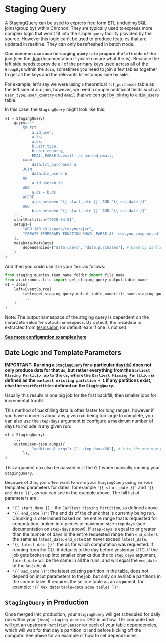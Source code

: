 # Staging Query

A StagingQuery can be used to express free form ETL (including SQL joins/group by) within Chronon. They are typically used
to express more complex logic that won't fit into the simple `query` facility provided by the source. However this logic can't be used to produce features that are updated in realtime. They can only be refreshed in batch mode.

One common use case for staging query is to prepare the `left` side of the join (see the [Join](./Join.md) documentation if you're unsure what this is). Because the left side needs to provide all of the primary keys used across all of the `GroupBy`s within the `Join`, sometimes you need to join a few tables together to get all the keys and the relevants timestamps side by side.

For example, let's say we were using a theoretical `fct_purchases` table as the left side of our join, however, we need a couple additional fields such as `user_type`, `user_country` and `email` that we can get by joining to a `dim_users` table.

In this case, the `StagingQuery` might look like this:

```python
v1 = StagingQuery(
    query="""
        SELECT
            a.id_user,
            a.ts,
            a.ds,
            b.user_type,
            b.user_country,
            EMAIL_PARSE(b.email) as parsed_email,
        FROM 
            data.fct_purchases a 
        JOIN
            data.dim_users b 
        ON
            a.id_user=b.id
        AND
            a.ds = b.ds
        WHERE
            a.ds between '{{ start_date }}' AND '{{ end_date }}'
        AND 
            b.ds between '{{ start_date }}' AND '{{ end_date }}'
    """,
    startPartition="2020-04-01",
    setups=[
        "ADD JAR s3://path/to/your/jar",
        "CREATE TEMPORARY FUNCTION EMAIL_PARSE AS 'com.you_company.udf.your_team.YourUdfClass'",
    ],
    metaData=MetaData(
        dependencies=["data.users", "data.purchases"], # Used by airflow to setup partition sensors
    )
)
```

And then you could use it in your `Join` as follows:

```python
from staging_queries.team_name_folder import file_name
from ai.chronon.utils import get_staging_query_output_table_name
v1 = Join(
    left=EventSource(
        table=get_staging_query_output_table_name(file_name.staging_query_var_name)
        ...
    )
)
```

Note: The output namespace of the staging query is dependent on the metaData value for output_namespace. By default, the 
metadata is extracted from [teams.json](https://github.com/airbnb/chronon/blob/master/api/py/test/sample/teams.json) (or default team if one is not set).

**[See more configuration examples here](https://github.com/airbnb/chronon/blob/master/api/py/test/sample/staging_queries)**

## Date Logic and Template Parameters

**IMPORTANT: Running a `StagingQuery` for a particular day (`ds`) does not only produce data for that `ds`, but rather everything from the `Earliest Missing Partition` up to the `ds`, where the `Earliest Missing Partition` is defined as the `earliest existing partition + 1` if any partitions exist, else the `startPartition` defined on the `StagingQuery`.**

Usually this results in one big job for the first backfill, then smaller jobs for incremental frontfill.

This method of backfilling data is often faster for long ranges, however if you have concerns about any given run being too large to complete, you can also use the `step-days` argument to configure a maximum number of days to include in any given run:

```python
v1 = StagingQuery(
    ...
    customJson=json.dumps({
            "additional_args": ["--step-days=30"], # Sets the maximum days to run in one job to 30
        }),
)
```

This argument can also be passed in at the `CLI` when manually running your `StagingQuery`.

Because of this, you often want to write your `StagingQuery` using various templated parameters for dates, for example `'{{ start_date }}'` and `'{{ end_date }}'`, as you can see in the example above. The full list of parameters are:

- `'{{ start_date }}'`: the `Earliest Missing Partition`, as defined above.
- `'{{ end_date }}'`: The end ds of the chunk that is currently being run. Chunking is determined based on the entire range that is requested for computation, broken into pieces of maximum size `step-days` (see documentation on `step-days` above). If `step-days` is equal to or greater than the number of days in the entire requested range, then `end_date` is the same as `latest_date`. `end_date` can never exceed `latest_date`.
- `'{{ latest_date }}'`: the ds for which computation was requested. If running from the CLI, it defaults to the day before yesterday UTC. If the job gets broken up into smaller chunks due the to `step_days` argument, `latest_date` will be the same in all the runs, and will equal the `end_date` of the last chunk.
- `'{{ max_date }}'`: the latest existing partition in the table, does not depend on input parameters to the job, but only on available partitions in the source table. It requires the source table as an argument, for example: `'{{ max_date(table=data.some_table) }}'`

## `StagingQuery` in Production

Once merged into production, your `StagingQuery` will get scheduled for daily run within your `{team}_staging_queries` DAG in airflow. The compute task will get an upstream `PartitionSensor` for each of your table dependencies, which will wait for that day's partition to land before kicking off the compute. See above for an example of how to set dependencies.

